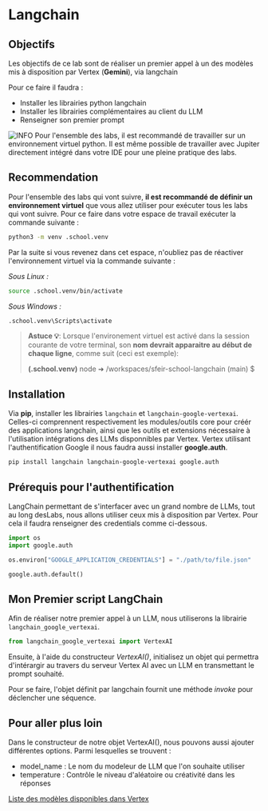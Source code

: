 # Langchain

## Objectifs

Les objectifs de ce lab sont de réaliser un premier appel à un des modèles mis à disposition par Vertex (**Gemini**), via langchain

Pour ce faire il faudra :
* Installer les librairies python langchain
* Installer les librairies complémentaires au client du LLM
* Renseigner son premier prompt

![INFO](../../img/info.png) Pour l'ensemble des labs, il est recommandé de travailler sur un environnement virtuel python. Il est même possible de travailler avec Jupiter directement intégré dans votre IDE pour une pleine pratique des labs.

## Recommendation

Pour l'ensemble des labs qui vont suivre, **il est recommandé de définir un environnement virtuel** que vous allez utiliser pour exécuter tous les labs qui vont suivre.
Pour ce faire dans votre espace de travail exécuter la commande suivante :

```sh
python3 -m venv .school.venv
```

Par la suite si vous revenez dans cet espace, n'oubliez pas de réactiver l'environnement virtuel via la commande suivante :

*Sous Linux :*
```sh
source .school.venv/bin/activate
```

*Sous Windows :*
```sh
.school.venv\Scripts\activate
```

> **Astuce 💡**: Lorsque l'environement virtuel est activé dans la session courante de votre terminal, son **nom devrait apparaitre au début de chaque ligne**, comme suit (ceci est exemple):
> 
> **(.school.venv)** node ➜ /workspaces/sfeir-school-langchain (main) $ 

## Installation

Via **pip**, installer les librairies `langchain` et `langchain-google-vertexai`. Celles-ci comprennent respectivement les modules/outils core pour créér des applications langchain, ainsi que les outils et extensions nécessaire à l'utilisation intégrations des LLMs disponnibles par Vertex.
Vertex utilisant l'authentification Google il nous faudra aussi installer **google.auth**.

```sh
pip install langchain langchain-google-vertexai google.auth
```

## Prérequis pour l'authentification

LangChain permettant de s'interfacer avec un grand nombre de LLMs, tout au long desLabs, nous allons utiliser ceux mis à disposition par Vertex. Pour cela il faudra renseigner des credentials comme ci-dessous.

```python
import os
import google.auth

os.environ["GOOGLE_APPLICATION_CREDENTIALS"] = "./path/to/file.json"

google.auth.default()
```

## Mon Premier script LangChain

Afin de réaliser notre premier appel à un LLM, nous utiliserons la librairie `langchain_google_vertexai`.

```python
from langchain_google_vertexai import VertexAI
```

Ensuite, à l'aide du constructeur *VertexAI()*, initialisez un objet qui permettra d'intérargir au travers du serveur Vertex AI avec un LLM en transmettant le prompt souhaité.

Pour se faire, l'objet définit par langchain fournit une méthode _invoke_ pour déclencher une séquence.

## Pour aller plus loin

Dans le constructeur de notre objet VertexAI(), nous pouvons aussi ajouter différentes options.
Parmi lesquelles se trouvent :
- model_name : Le nom du modeleur de LLM que l'on souhaite utiliser
- temperature : Contrôle le niveau d'aléatoire ou créativité dans les réponses

[Liste des modèles disponibles dans Vertex](https://cloud.google.com/vertex-ai/generative-ai/docs/learn/models?hl=fr)